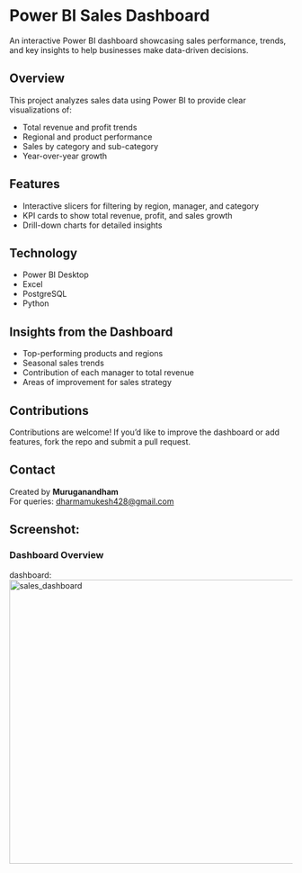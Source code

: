# Power BI Sales Dashboard  

An interactive Power BI dashboard showcasing sales performance, trends, and key insights to help businesses make data-driven decisions.  

## Overview  
This project analyzes sales data using Power BI to provide clear visualizations of:  
- Total revenue and profit trends  
- Regional and product performance  
- Sales by category and sub-category  
- Year-over-year growth  

## Features  
- Interactive slicers for filtering by region, manager, and category  
- KPI cards to show total revenue, profit, and sales growth  
- Drill-down charts for detailed insights  

## Technology  
- Power BI Desktop  
- Excel  
- PostgreSQL  
- Python  

## Insights from the Dashboard  
- Top-performing products and regions  
- Seasonal sales trends  
- Contribution of each manager to total revenue  
- Areas of improvement for sales strategy  

## Contributions  
Contributions are welcome! If you’d like to improve the dashboard or add features, fork the repo and submit a pull request.  

## Contact  
Created by **Muruganandham**  
For queries: dharmamukesh428@gmail.com  

## Screenshot:
### Dashboard Overview
dashboard: <img width="919" height="505" alt="sales_dashboard" src="https://github.com/user-attachments/assets/d6e3ed7e-f13e-4cd4-bd99-f3e822e9c51d" />


